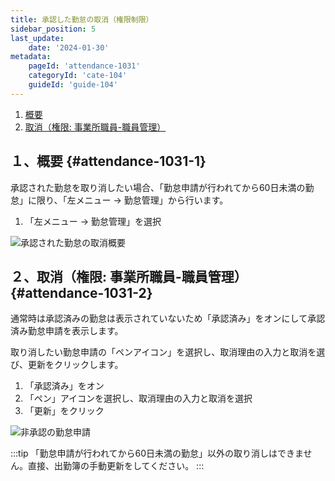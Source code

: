 ```yaml
---
title: 承認した勤怠の取消（権限制限）
sidebar_position: 5
last_update: 
    date: '2024-01-30'
metadata: 
    pageId: 'attendance-1031'
    categoryId: 'cate-104'
    guideId: 'guide-104'
---
```


1. [概要](#attendance-1031-1)
2. [取消（権限: 事業所職員-職員管理）](#attendance-1031-2)

## １、概要 {#attendance-1031-1}

承認された勤怠を取り消したい場合、「勤怠申請が行われてから60日未満の勤怠」に限り、「左メニュー → 勤怠管理」から行います。

1. 「左メニュー → 勤怠管理」を選択

![承認された勤怠の取消概要](/img/guide/attendance-1031-1.png)

## ２、取消（権限: 事業所職員-職員管理） {#attendance-1031-2}

通常時は承認済みの勤怠は表示されていないため「承認済み」をオンにして承認済み勤怠申請を表示します。

取り消したい勤怠申請の「ペンアイコン」を選択し、取消理由の入力と取消を選び、更新をクリックします。

1. 「承認済み」をオン
2. 「ペン」アイコンを選択し、取消理由の入力と取消を選択
3. 「更新」をクリック

![非承認の勤怠申請](/img/guide/attendance-1031-2.png)

:::tip
「勤怠申請が行われてから60日未満の勤怠」以外の取り消しはできません。直接、出勤簿の手動更新をしてください。
:::